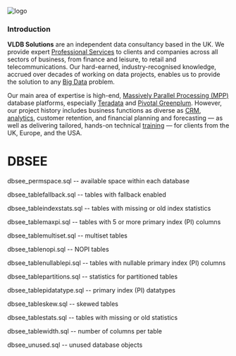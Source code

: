 ![logo](https://vldbsolutions.com/img/VLDB-logo.png)

### Introduction

**VLDB Solutions** are an independent data consultancy based in the UK. We provide expert [Professional Services](https://vldbsolutions.com/services/services.php) to clients and companies across all sectors of business, from finance and leisure, to retail and telecommunications. Our hard-earned, industry-recognised knowledge, accrued over decades of working on data projects, enables us to provide the solution to any [Big Data](https://vldbsolutions.com/glossary.php#bigdata) problem.

Our main area of expertise is high-end, [Massively Parallel Processing (MPP)](https://vldbsolutions.com/glossary.php#mpp) database platforms, especially [Teradata](https://vldbsolutions.com/technology/teradata.php) and [Pivotal Greenplum](https://vldbsolutions.com/technology/greenplum.php). However, our project history includes business functions as diverse as [CRM](https://vldbsolutions.com/glossary.php#crm), [analytics](https://vldbsolutions.com/glossary.php#dataanalytics), customer retention, and financial planning and forecasting — as well as delivering tailored, hands-on technical [training](https://vldbsolutions.com/services/teradata-services/teradata-training.php) — for clients from the UK, Europe, and the USA.

# DBSEE


dbsee_permspace.sql -- available space within each database

dbsee_tablefallback.sql -- tables with fallback enabled

dbsee_tableindexstats.sql -- tables with missing or old index statistics

dbsee_tablemaxpi.sql -- tables with 5 or more primary index (PI) columns

dbsee_tablemultiset.sql -- multiset tables

dbsee_tablenopi.sql -- NOPI tables

dbsee_tablenullablepi.sql -- tables with nullable primary index (PI) columns

dbsee_tablepartitions.sql -- statistics for partitioned tables

dbsee_tablepidatatype.sql -- primary index (PI) datatypes

dbsee_tableskew.sql -- skewed tables

dbsee_tablestats.sql -- tables with missing or old statistics

dbsee_tablewidth.sql -- number of columns per table

dbsee_unused.sql -- unused database objects

